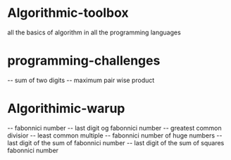 # Algorithmic-toolbox
all the basics of algorithm in all the programming languages

# programming-challenges
-- sum of two digits
-- maximum pair wise product

# Algorithimic-warup
-- fabonnici number
-- last digit og fabonnici number
-- greatest common divisior
-- least common multiple
-- fabonnici number of huge numbers
-- last digit of the sum of fabonnici number
-- last digit of the sum of squares fabonnici number
